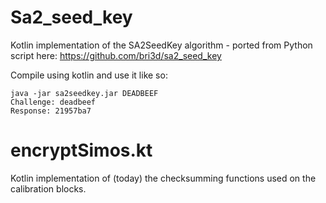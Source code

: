 # Sa2_seed_key
Kotlin implementation of the SA2SeedKey algorithm - ported from Python script here:
https://github.com/bri3d/sa2_seed_key

Compile using kotlin and use it like so:
```
java -jar sa2seedkey.jar DEADBEEF
Challenge: deadbeef
Response: 21957ba7
```

# encryptSimos.kt
Kotlin implementation of (today) the checksumming functions used on the calibration blocks.
